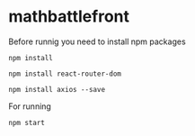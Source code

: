 # mathbattlefront
Before runnig you need to install npm packages

```npm install```

```npm install react-router-dom```

```npm install axios --save```

For running

```npm start```
